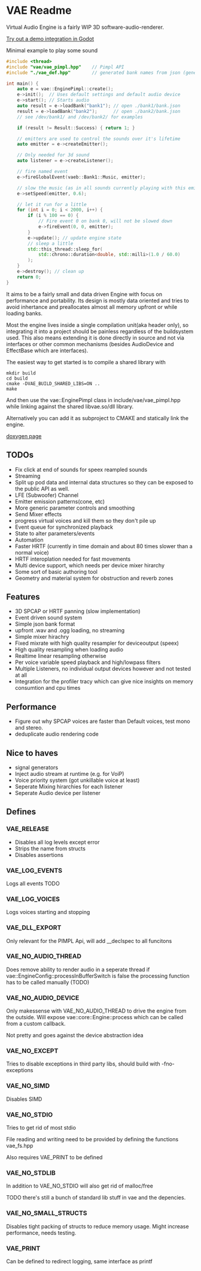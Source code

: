 # VAE Readme
Virtual Audio Engine is a fairly WIP 3D software-audio-renderer.

[Try out a demo integration in Godot](https://github.com/TobiasKozel/VAEG/releases/)


Minimal example to play some sound
```C++
#include <thread>
#include "vae/vae_pimpl.hpp"	// Pimpl API
#include "./vae_def.hpp"		// generated bank names from json (generate_bank_defines.py)

int main() {
	auto e = vae::EnginePimpl::create();
	e->init();	// Uses default settings and default audio device
	e->start();	// Starts audio
	auto result = e->loadBank("bank1"); // open ./bank1/bank.json
	result = e->loadBank("bank2");		// open ./bank2/bank.json
	// see /dev/bank1/ and /dev/bank2/ for examples

	if (result != Result::Success) { return 1; }

	// emitters are used to control the sounds over it's lifetime
	auto emitter = e->createEmitter();

	// Only needed for 3d sound
	auto listener = e->createListener();

	// fire named event
	e->fireGlobalEvent(vaeb::Bank1::Music, emitter);

	// slow the music (as in all sounds currently playing with this emitter)
	e->setSpeed(emitter, 0.6);

	// let it run for a little
	for (int i = 0; i < 2000, i++) {
		if (i % 100 == 0) {
			// Fire event 0 on bank 0, will not be slowed down
			e->fireEvent(0, 0, emitter);
		}
		e->update(); // update engine state
		// sleep a little
		std::this_thread::sleep_for(
			std::chrono::duration<double, std::milli>(1.0 / 60.0)
		);
	}
	e->destroy(); // clean up
	return 0;
}

```

It aims to be a fairly small and data driven Engine with focus on performance and portability.
Its design is mostly data oriented and tries to avoid inhertance and preallocates
almost all memory upfront or while loading banks.

Most the engine lives inside a single compilation unit(aka header only),
so integrating it into a project should be painless regardless of the buildsystem used.
This also means extending it is done directly in source and not via interfaces or other common mechanisms (besides AudioDevice and EffectBase which are interfaces).

The easiest way to get started is to compile a shared library with
```
mkdir build
cd build
cmake -DVAE_BUILD_SHARED_LIBS=ON ..
make
```
And then use the vae::EnginePimpl class in include/vae/vae_pimpl.hpp while linking against the shared libvae.so/dll library.

Alternatively you can add it as subproject to CMAKE and statically link the engine.

[doxygen page](https://tobiaskozel.github.io/VAE-Docs/)

## TODOs
- Fix click at end of sounds for speex reampled sounds
- Streaming
- Split up pod data and internal data structures so they can be exposed to the public API as well.
- LFE (Subwoofer) Channel
- Emitter emission patterns(cone, etc)
- More generic parameter controls and smoothing
- Send Mixer effects
- progress virtual voices and kill them so they don't pile up
- Event queue for synchronized playback
- State to alter parameters/events
- Automation
- Faster HRTF (currently in time domain and about 80 times slower than a normal voice)
- HRTF interoplation needed for fast movements
- Multi device support, which needs per device mixer hirarchy
- Some sort of basic authoring tool
- Geometry and material system for obstruction and reverb zones

## Features
- 3D SPCAP or HRTF panning (slow implementation)
- Event driven sound system
- Simple json bank format
- upfront .wav and .ogg loading, no streaming
- Simple mixer hirachry
- Fixed mixrate with high quality resampler for deviceoutput (speex)
- High quality resampling when loading audio
- Realtime linear resampling otherwise
- Per voice variable speed playback and high/lowpass filters
- Multiple Listeners, no individual output devices however and not tested at all
- Integration for the profiler tracy which can give nice insights on memory consumtion and cpu times

## Performance
- Figure out why SPCAP voices are faster than Default voices, test mono and stereo.
- deduplicate audio rendering code

## Nice to haves
- signal generators
- Inject audio stream at runtime (e.g. for VoiP)
- Voice priority system (got unkillable voice at least)
- Seperate Mixing hirarchies for each listener
- Seperate Audio device per listener

## Defines

### VAE_RELEASE
- Disables all log levels except error
- Strips the name from structs
- Disables assertions
### VAE_LOG_EVENTS
Logs all events TODO

### VAE_LOG_VOICES
Logs voices starting and stopping

### VAE_DLL_EXPORT
Only relevant for the PIMPL Api, will add __declspec to all funcitons

### VAE_NO_AUDIO_THREAD
Does remove ability to render audio in a seperate thread if vae::EngineConfig::processInBufferSwitch is false
the processing function has to be called manually (TODO)

### VAE_NO_AUDIO_DEVICE
Only makessense with VAE_NO_AUDIO_THREAD to drive the engine from the outside.
Will expose vae::core::Engine::process which can be called from a custom callback.

Not pretty and goes against the device abstraction idea

### VAE_NO_EXCEPT
Tries to disable exceptions in third party libs, should build with -fno-exceptions

### VAE_NO_SIMD
Disables SIMD

### VAE_NO_STDIO
Tries to get rid of most stdio

File reading and writing need to be provided by defining the functions vae_fs.hpp

Also requires VAE_PRINT to be defined

### VAE_NO_STDLIB
In addition to VAE_NO_STDIO will also get rid of malloc/free

TODO there's still a bunch of standard lib stuff in vae and the depencies.


### VAE_NO_SMALL_STRUCTS
Disables tight packing of structs to reduce memory usage.
Might increase performance, needs testing.

### VAE_PRINT

Can be defined to redirect logging, same interface as printf

